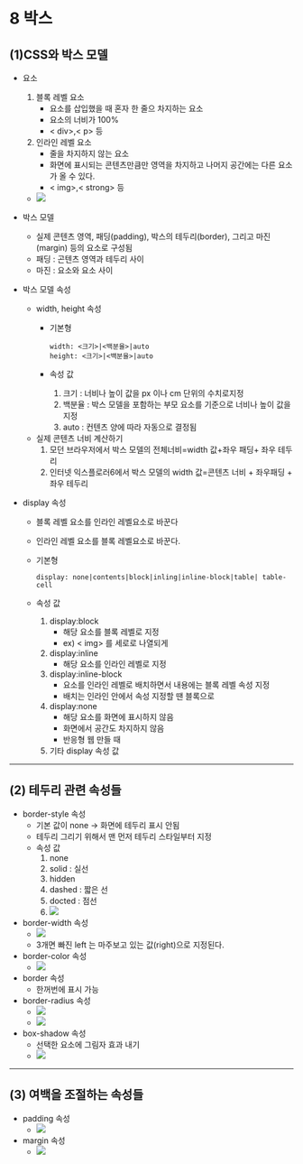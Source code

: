 8 박스
=======================
**(1)CSS와 박스 모델**
---------------
* 요소
    1. 블록 레벨 요소
        - 요소를 삽입했을 때 혼자 한 줄으 차지하는 요소
        - 요소의 너비가 100%
        - < div>,< p> 등
    2. 인라인 레벨 요소
        - 줄을 차지하지 않는 요소
        - 화면에 표시되는 콘텐츠만큼만 영역을 차지하고 나머지 공간에는 다른 요소가 올 수 있다.
        - < img>,< strong> 등
    - <img src="image/인라인레벨요소.PNG">
* 박스 모델
    - 실제 콘텐츠 영역, 패딩(padding), 박스의 테두리(border), 그리고 마진(margin) 등의 요소로 구성됨
    - 패딩 : 곤텐츠 영역과 테두리 사이
    - 마진 : 요소와 요소 사이

* 박스 모델 속성
    - width, height 속성
        - 기본형

              width: <크기>|<백분율>|auto
              height: <크기>|<백분율>|auto
        - 속성 값
            1. 크기 : 너비나 높이 값을 px 이나 cm 단위의 수치로지정
            2. 백분율 : 박스 모델을 포함하는 부모 요소를 기준으로 너비나 높이 값을 지정
            3. auto : 컨텐츠 양에 따라 자동으로 결정됨
    - 실제 콘텐츠 너비 계산하기
        1. 모던 브라우저에서 박스 모델의 전체너비=width 값+좌우 패딩+ 좌우 테두리
        2. 인터넷 익스플로러6에서 박스 모델의 width 값=콘텐츠 너비 + 좌우패딩 + 좌우 테두리
* display 속성
    - 블록 레벨 요소를 인라인 레벨요소로 바꾼다
    - 인라인 레벨 요소를 블록 레벨요소로 바꾼다.
    - 기본형

          display: none|contents|block|inling|inline-block|table| table-cell
    - 속성 값
        1. display:block
            - 해당 요소를 블록 레벨로 지정
            - ex) < img> 를 세로로 나열되게
        2. display:inline
            - 해당 요소를 인라인 레벨로 지정
        3. display:inline-block
            - 요소를 인라인 레벨로 배치하면서 내용에는 블록 레벨 속성 지정
            - 배치는 인라인 안에서 속성 지정할 땐 블록으로
        4. display:none
            - 해당 요소를 화면에 표시하지 않음
            - 화면에서 공간도 차지하지 않음
            - 반응형 웹 만들 때
        5. 기타 display 속성 값
* * *
**(2) 테두리 관련 속성들**
--------------
* border-style 속성
    - 기본 값이 none -> 화면에 테두리 표시 안됨
    - 테두리 그리기 위해서 맨 먼저 테두리 스타일부터 지정
    - 속성 값
        1. none 
        2. solid : 실선
        3. hidden
        4. dashed : 짧은 선
        5. docted : 점선
        6. <img src="image/borderstyle.PNG">
* border-width 속성
    - <img src="image/borderwidth.PNG">
    - 3개면 빠진 left 는 마주보고 있는 값(right)으로 지정된다.
* border-color 속성
    - <img src="image/bordercolor.PNG">
* border 속성
    - 한꺼번에 표시 가능
* border-radius 속성
    - <img src="image/borderradius.PNG">
    - <img src="image/borderradius2.PNG">
* box-shadow 속성
    - 선택한 요소에 그림자 효과 내기
    - <img src="image/boxshadow.PNG">

* * *
**(3) 여백을 조절하는 속성들**
-------
* padding 속성
    - <img src="image/padding.PNG">
* margin 속성
    - <img src="image/margin.PNG">
